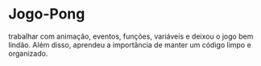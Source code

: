 # Jogo-Pong
trabalhar com animação, eventos, funções, variáveis e deixou o jogo bem lindão. Além disso, aprendeu a importância de manter um código limpo e organizado.

